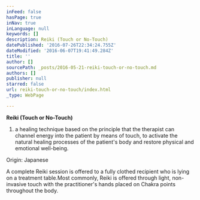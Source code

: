 ```yaml
---
inFeed: false
hasPage: true
inNav: true
inLanguage: null
keywords: []
description: Reiki (Touch or No-Touch)
datePublished: '2016-07-26T22:34:24.755Z'
dateModified: '2016-06-07T19:41:49.284Z'
title: ''
author: []
sourcePath: _posts/2016-05-21-reiki-touch-or-no-touch.md
authors: []
publisher: null
starred: false
url: reiki-touch-or-no-touch/index.html
_type: WebPage

---
```

**Reiki (Touch or No-Touch)**

1. a healing technique based on the principle that the therapist can channel energy into the patient by means of touch, to activate the natural healing processes of the patient's body and restore physical and emotional well-being.

Origin: Japanese

A complete Reiki session is offered to a fully clothed recipient who is lying on a treatment table.Most commonly, Reiki is offered through light, non-invasive touch with the practitioner's hands placed on Chakra points throughout the body.